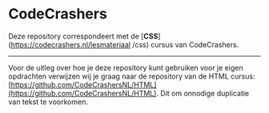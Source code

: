 # CodeCrashers

Deze repository correspondeert met de [**CSS**](https://codecrashers.nl/lesmateriaal /css) cursus van CodeCrashers.

---

Voor de uitleg over hoe je deze repository kunt gebruiken voor je eigen opdrachten verwijzen wij je graag naar de repository van de HTML cursus: [https://github.com/CodeCrashersNL/HTML](https://github.com/CodeCrashersNL/HTML). Dit om onnodige duplicatie van tekst te voorkomen.